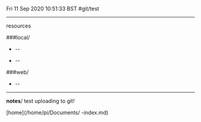 Fri 11 Sep 2020 10:51:33 BST
#git/test

_____


resources

###local/

* []() --  

* [](/home/pi/Documents/) -- 

###web/
* []() --

___

**notes**/
test uploading to git!







[home](/home/pi/Documents/ -index.md) 


